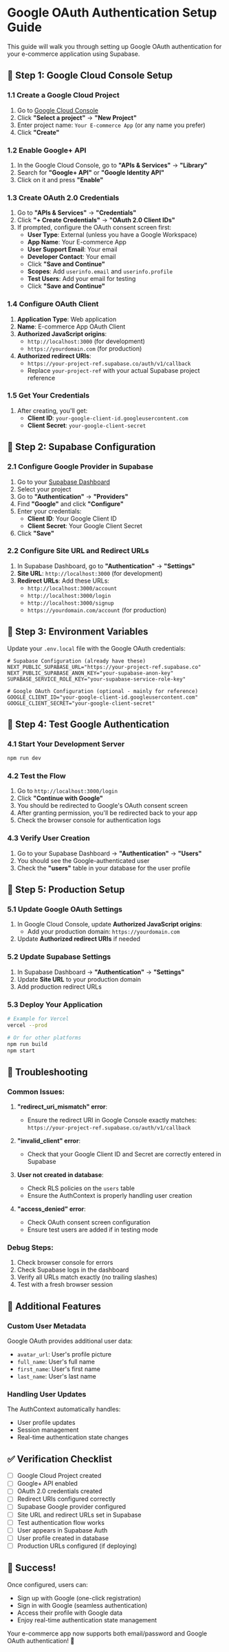 # Google OAuth Authentication Setup Guide

This guide will walk you through setting up Google OAuth authentication for your e-commerce application using Supabase.

## 🔧 **Step 1: Google Cloud Console Setup**

### 1.1 Create a Google Cloud Project
1. Go to [Google Cloud Console](https://console.cloud.google.com/)
2. Click **"Select a project"** → **"New Project"**
3. Enter project name: `Your E-commerce App` (or any name you prefer)
4. Click **"Create"**

### 1.2 Enable Google+ API
1. In the Google Cloud Console, go to **"APIs & Services"** → **"Library"**
2. Search for **"Google+ API"** or **"Google Identity API"**
3. Click on it and press **"Enable"**

### 1.3 Create OAuth 2.0 Credentials
1. Go to **"APIs & Services"** → **"Credentials"**
2. Click **"+ Create Credentials"** → **"OAuth 2.0 Client IDs"**
3. If prompted, configure the OAuth consent screen first:
   - **User Type**: External (unless you have a Google Workspace)
   - **App Name**: Your E-commerce App
   - **User Support Email**: Your email
   - **Developer Contact**: Your email
   - Click **"Save and Continue"**
   - **Scopes**: Add `userinfo.email` and `userinfo.profile`
   - **Test Users**: Add your email for testing
   - Click **"Save and Continue"**

### 1.4 Configure OAuth Client
1. **Application Type**: Web application
2. **Name**: E-commerce App OAuth Client
3. **Authorized JavaScript origins**:
   - `http://localhost:3000` (for development)
   - `https://yourdomain.com` (for production)
4. **Authorized redirect URIs**:
   - `https://your-project-ref.supabase.co/auth/v1/callback`
   - Replace `your-project-ref` with your actual Supabase project reference

### 1.5 Get Your Credentials
1. After creating, you'll get:
   - **Client ID**: `your-google-client-id.googleusercontent.com`
   - **Client Secret**: `your-google-client-secret`

## 🔧 **Step 2: Supabase Configuration**

### 2.1 Configure Google Provider in Supabase
1. Go to your [Supabase Dashboard](https://app.supabase.com/)
2. Select your project
3. Go to **"Authentication"** → **"Providers"**
4. Find **"Google"** and click **"Configure"**
5. Enter your credentials:
   - **Client ID**: Your Google Client ID
   - **Client Secret**: Your Google Client Secret
6. Click **"Save"**

### 2.2 Configure Site URL and Redirect URLs
1. In Supabase Dashboard, go to **"Authentication"** → **"Settings"**
2. **Site URL**: `http://localhost:3000` (for development)
3. **Redirect URLs**: Add these URLs:
   - `http://localhost:3000/account`
   - `http://localhost:3000/login`
   - `http://localhost:3000/signup`
   - `https://yourdomain.com/account` (for production)

## 🔧 **Step 3: Environment Variables**

Update your `.env.local` file with the Google OAuth credentials:

```env
# Supabase Configuration (already have these)
NEXT_PUBLIC_SUPABASE_URL="https://your-project-ref.supabase.co"
NEXT_PUBLIC_SUPABASE_ANON_KEY="your-supabase-anon-key"
SUPABASE_SERVICE_ROLE_KEY="your-supabase-service-role-key"

# Google OAuth Configuration (optional - mainly for reference)
GOOGLE_CLIENT_ID="your-google-client-id.googleusercontent.com"
GOOGLE_CLIENT_SECRET="your-google-client-secret"
```

## 🔧 **Step 4: Test Google Authentication**

### 4.1 Start Your Development Server
```bash
npm run dev
```

### 4.2 Test the Flow
1. Go to `http://localhost:3000/login`
2. Click **"Continue with Google"**
3. You should be redirected to Google's OAuth consent screen
4. After granting permission, you'll be redirected back to your app
5. Check the browser console for authentication logs

### 4.3 Verify User Creation
1. Go to your Supabase Dashboard → **"Authentication"** → **"Users"**
2. You should see the Google-authenticated user
3. Check the **"users"** table in your database for the user profile

## 🔧 **Step 5: Production Setup**

### 5.1 Update Google OAuth Settings
1. In Google Cloud Console, update **Authorized JavaScript origins**:
   - Add your production domain: `https://yourdomain.com`
2. Update **Authorized redirect URIs** if needed

### 5.2 Update Supabase Settings
1. In Supabase Dashboard → **"Authentication"** → **"Settings"**
2. Update **Site URL** to your production domain
3. Add production redirect URLs

### 5.3 Deploy Your Application
```bash
# Example for Vercel
vercel --prod

# Or for other platforms
npm run build
npm start
```

## 🐛 **Troubleshooting**

### Common Issues:

1. **"redirect_uri_mismatch" error**:
   - Ensure the redirect URI in Google Console exactly matches: `https://your-project-ref.supabase.co/auth/v1/callback`

2. **"invalid_client" error**:
   - Check that your Google Client ID and Secret are correctly entered in Supabase

3. **User not created in database**:
   - Check RLS policies on the `users` table
   - Ensure the AuthContext is properly handling user creation

4. **"access_denied" error**:
   - Check OAuth consent screen configuration
   - Ensure test users are added if in testing mode

### Debug Steps:
1. Check browser console for errors
2. Check Supabase logs in the dashboard
3. Verify all URLs match exactly (no trailing slashes)
4. Test with a fresh browser session

## 📝 **Additional Features**

### Custom User Metadata
Google OAuth provides additional user data:
- `avatar_url`: User's profile picture
- `full_name`: User's full name
- `first_name`: User's first name
- `last_name`: User's last name

### Handling User Updates
The AuthContext automatically handles:
- User profile updates
- Session management
- Real-time authentication state changes

## ✅ **Verification Checklist**

- [ ] Google Cloud Project created
- [ ] Google+ API enabled
- [ ] OAuth 2.0 credentials created
- [ ] Redirect URIs configured correctly
- [ ] Supabase Google provider configured
- [ ] Site URL and redirect URLs set in Supabase
- [ ] Test authentication flow works
- [ ] User appears in Supabase Auth
- [ ] User profile created in database
- [ ] Production URLs configured (if deploying)

## 🎉 **Success!**

Once configured, users can:
- Sign up with Google (one-click registration)
- Sign in with Google (seamless authentication)
- Access their profile with Google data
- Enjoy real-time authentication state management

Your e-commerce app now supports both email/password and Google OAuth authentication! 🚀
